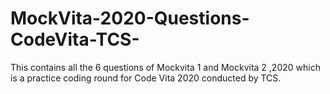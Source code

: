 # MockVita-2020-Questions-CodeVita-TCS-
This contains all the 6 questions of Mockvita 1 and Mockvita 2 ,2020 which is a practice coding round for Code Vita 2020 conducted by TCS.
